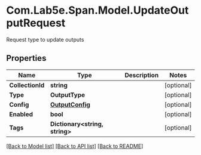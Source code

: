 # Com.Lab5e.Span.Model.UpdateOutputRequest
Request type to update outputs

## Properties

Name | Type | Description | Notes
------------ | ------------- | ------------- | -------------
**CollectionId** | **string** |  | [optional] 
**Type** | **OutputType** |  | [optional] 
**Config** | [**OutputConfig**](OutputConfig.md) |  | [optional] 
**Enabled** | **bool** |  | [optional] 
**Tags** | **Dictionary&lt;string, string&gt;** |  | [optional] 

[[Back to Model list]](../README.md#documentation-for-models) [[Back to API list]](../README.md#documentation-for-api-endpoints) [[Back to README]](../README.md)

